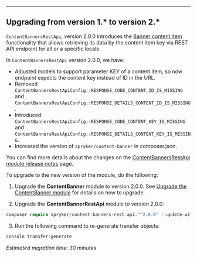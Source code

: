 ---

## Upgrading from version 1.* to version 2.*

`ContentBannersRestApi`, version 2.0.0 introduces the [Banner content item](/docs/pbc/all/content-management-system/{{site.version}}/base-shop/domain-model-and-relationships/content-item-types-module-relations.html) functionality that allows retrieving its data by the content item key via REST API endpoint for all or a specific locale.

In `ContentBannersRestApi` version 2.0.0, we have:
* Adjusted models to support parameter KEY of a content item, so now endpoint expects the content key instead of ID in the URL.
* Removed `ContentBannersRestApiConfig::RESPONSE_CODE_CONTENT_ID_IS_MISSING` and `ContentBannersRestApiConfig::RESPONSE_DETAILS_CONTENT_ID_IS_MISSING`.
* Introduced `ContentBannersRestApiConfig::RESPONSE_CODE_CONTENT_KEY_IS_MISSING` and `ContentBannersRestApiConfig::RESPONSE_DETAILS_CONTENT_KEY_IS_MISSING`.
* Increased the version of `spryker/content-banner` in composer.json.

You can find more details about the changes on the [ContentBannersRestApi module release notes](https://github.com/spryker/content-banners-rest-api/releases/tag/2.0.0) page.

To upgrade to the new version of the module, do the following:

1. Upgrade the **ContentBanner** module to version 2.0.0. See [Upgrade the ContentBanner module](/docs/pbc/all/content-management-system/{{site.version}}/base-shop/install-and-upgrade/upgrade-modules/upgrade-the-contentbanner-module.html) for  details on how to upgrade.

2. Upgrade the **ContentBannerRestApi** module to version 2.0.0:

```php
composer require spryker/content-banners-rest-api:"^2.0.0" --update-with-dependencies
```

3. Run the following command to re-generate transfer objects:

```php
console transfer:generate
```
*Estimated migration time: 30 minutes*

<!-- Last review date: Jul 04, 2019 by Sergey Samoylov, Yuliia Boiko-->
